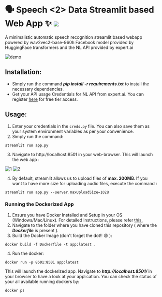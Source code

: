 # 🗣 Speech <2> Data Streamlit based Web App ✨ [![](https://img.shields.io/badge/Prateek-Ralhan-brightgreen.svg?colorB=ff0000)](https://prateekralhan.github.io/)
A minimalistic automatic speech recognition streamlit based webapp powered by wav2vec2-base-960h Facebook model provided by HuggingFace transformers and the NL API provided by expert.ai

![demo](https://user-images.githubusercontent.com/29462447/202569539-db8b821e-352b-4e68-a364-8c737f46c524.gif)


## Installation:
* Simply run the command ***pip install -r requirements.txt*** to install the necessary dependencies.
* Get your API usage Credentials for NL API from expert.ai. You can register [here](https://developer.expert.ai/ui/login) for free tier access.

## Usage:
1. Enter your credentials in the ```creds.py``` file. You can also save them as your system environment variables as per your convenience.
2. Simply run the command: 
```
streamlit run app.py
```
3. Navigate to http://localhost:8501 in your web-browser. This will launch the web app :

![1](https://user-images.githubusercontent.com/29462447/202569353-cf3fc9ca-802d-4b67-a8b5-91304419932e.png)
![2](https://user-images.githubusercontent.com/29462447/202569360-dba1ac45-58fb-489e-9e09-dc0841ab1f28.png)

4. By default, streamlit allows us to upload files of **max. 200MB**. If you want to have more size for uploading audio files, execute the command :
```
streamlit run app.py --server.maxUploadSize=1028
```

### Running the Dockerized App
1. Ensure you have Docker Installed and Setup in your OS (Windows/Mac/Linux). For detailed Instructions, please refer [this.](https://docs.docker.com/engine/install/)
2. Navigate to the folder where you have cloned this repository ( where the ***Dockerfile*** is present ).
3. Build the Docker Image (don't forget the dot!! :smile: ): 
```
docker build -f Dockerfile -t app:latest .
```
4. Run the docker:
```
docker run -p 8501:8501 app:latest
```

This will launch the dockerized app. Navigate to ***http://localhost:8501/*** in your browser to have a look at your application. You can check the status of your all available running dockers by:
```
docker ps
```


